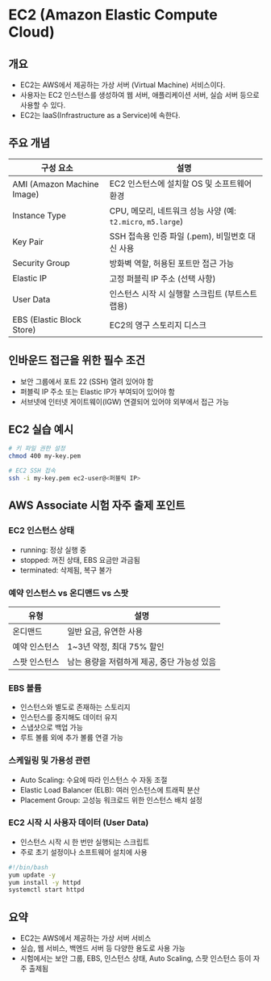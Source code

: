 # EC2 (Amazon Elastic Compute Cloud)

## 개요
- EC2는 AWS에서 제공하는 가상 서버 (Virtual Machine) 서비스이다.
- 사용자는 EC2 인스턴스를 생성하여 웹 서버, 애플리케이션 서버, 실습 서버 등으로 사용할 수 있다.
- EC2는 IaaS(Infrastructure as a Service)에 속한다.

## 주요 개념

| 구성 요소 | 설명 |
|------------|------|
| AMI (Amazon Machine Image) | EC2 인스턴스에 설치할 OS 및 소프트웨어 환경 |
| Instance Type | CPU, 메모리, 네트워크 성능 사양 (예: `t2.micro`, `m5.large`) |
| Key Pair | SSH 접속용 인증 파일 (.pem), 비밀번호 대신 사용 |
| Security Group | 방화벽 역할, 허용된 포트만 접근 가능 |
| Elastic IP | 고정 퍼블릭 IP 주소 (선택 사항) |
| User Data | 인스턴스 시작 시 실행할 스크립트 (부트스트랩용) |
| EBS (Elastic Block Store) | EC2의 영구 스토리지 디스크 |

## 인바운드 접근을 위한 필수 조건
- 보안 그룹에서 포트 22 (SSH) 열려 있어야 함
- 퍼블릭 IP 주소 또는 Elastic IP가 부여되어 있어야 함
- 서브넷에 인터넷 게이트웨이(IGW) 연결되어 있어야 외부에서 접근 가능

## EC2 실습 예시

```bash
# 키 파일 권한 설정
chmod 400 my-key.pem

# EC2 SSH 접속
ssh -i my-key.pem ec2-user@<퍼블릭 IP>
```

## AWS Associate 시험 자주 출제 포인트

### EC2 인스턴스 상태
- running: 정상 실행 중
- stopped: 꺼진 상태, EBS 요금만 과금됨
- terminated: 삭제됨, 복구 불가

### 예약 인스턴스 vs 온디맨드 vs 스팟

| 유형 | 설명 |
|------|------|
| 온디맨드 | 일반 요금, 유연한 사용 |
| 예약 인스턴스 | 1~3년 약정, 최대 75% 할인 |
| 스팟 인스턴스 | 남는 용량을 저렴하게 제공, 중단 가능성 있음 |

### EBS 볼륨
- 인스턴스와 별도로 존재하는 스토리지
- 인스턴스를 중지해도 데이터 유지
- 스냅샷으로 백업 가능
- 루트 볼륨 외에 추가 볼륨 연결 가능

### 스케일링 및 가용성 관련
- Auto Scaling: 수요에 따라 인스턴스 수 자동 조절
- Elastic Load Balancer (ELB): 여러 인스턴스에 트래픽 분산
- Placement Group: 고성능 워크로드 위한 인스턴스 배치 설정

### EC2 시작 시 사용자 데이터 (User Data)
- 인스턴스 시작 시 한 번만 실행되는 스크립트
- 주로 초기 설정이나 소프트웨어 설치에 사용

```bash
#!/bin/bash
yum update -y
yum install -y httpd
systemctl start httpd
```

## 요약
- EC2는 AWS에서 제공하는 가상 서버 서비스
- 실습, 웹 서비스, 백엔드 서버 등 다양한 용도로 사용 가능
- 시험에서는 보안 그룹, EBS, 인스턴스 상태, Auto Scaling, 스팟 인스턴스 등이 자주 출제됨
